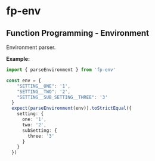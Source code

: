 # fp-env

## Function Programming - Environment

Environment parser.

**Example:**

```ts
import { parseEnvironment } from 'fp-env'

const env = {
    "SETTING__ONE": '1',
    "SETTING__TWO": '2',
    "SETTING__SUB_SETTING__THREE": '3'
  }
  expect(parseEnvironment(env)).toStrictEqual({
    setting: {
      one: '1',
      two: '2',
      subSetting: {
        three: '3'
      }
    }
  })
```
